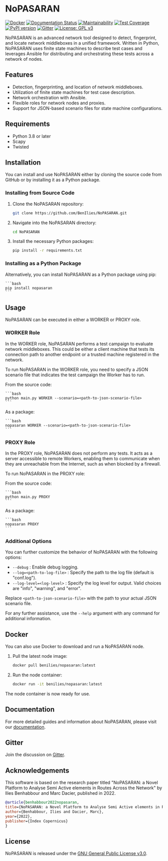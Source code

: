 # NoPASARAN

[![Docker](https://github.com/BenIlies/NoPASARAN/actions/workflows/docker-image.yml/badge.svg)](https://github.com/BenIlies/NoPASARAN/actions/workflows/docker-image.yml)
[![Documentation Status](https://readthedocs.org/projects/nopasaran/badge/?version=latest)](https://nopasaran.readthedocs.io/en/latest/?badge=latest)
[![Maintainability](https://api.codeclimate.com/v1/badges/68f1d2f9ef6af3f65864/maintainability)](https://codeclimate.com/github/BenIlies/NoPASARAN/maintainability)
[![Test Coverage](https://api.codeclimate.com/v1/badges/68f1d2f9ef6af3f65864/test_coverage)](https://codeclimate.com/github/BenIlies/NoPASARAN/test_coverage)
[![PyPI version](https://badge.fury.io/py/nopasaran.svg)](https://badge.fury.io/py/nopasaran)
[![Gitter](https://badges.gitter.im/Join%20Chat.svg)](https://app.gitter.im/#/room/#nopasaran:gitter.im)
[![License: GPL v3](https://img.shields.io/badge/License-GPLv3-blue.svg)](https://www.gnu.org/licenses/gpl-3.0.en.html)

NoPASARAN is an advanced network tool designed to detect, fingerprint, and locate network middleboxes in a unified framework. Written in Python, NoPASARAN uses finite state machines to describe test cases and leverages Ansible for distributing and orchestrating these tests across a network of nodes.

## Features

- Detection, fingerprinting, and location of network middleboxes.
- Utilization of finite state machines for test case description.
- Network orchestration with Ansible.
- Flexible roles for network nodes and proxies.
- Support for JSON-based scenario files for state machine configurations.

## Requirements

- Python 3.8 or later
- Scapy
- Twisted

## Installation

You can install and use NoPASARAN either by cloning the source code from GitHub or by installing it as a Python package.

### Installing from Source Code

1. Clone the NoPASARAN repository:

    ```bash
    git clone https://github.com/BenIlies/NoPASARAN.git
    ```

2. Navigate into the NoPASARAN directory:

    ```bash
    cd NoPASARAN
    ```

3. Install the necessary Python packages:

    ```bash
    pip install -r requirements.txt
    ```

### Installing as a Python Package

Alternatively, you can install NoPASARAN as a Python package using pip:

    ```bash
    pip install nopasaran
    ```

## Usage

NoPASARAN can be executed in either a WORKER or PROXY role. 

### WORKER Role

In the WORKER role, NoPASARAN performs a test campaign to evaluate network middleboxes. This could be either a client machine that tests its connection path to another endpoint or a trusted machine registered in the network.

To run NoPASARAN in the WORKER role, you need to specify a JSON scenario file that indicates the test campaign the Worker has to run.

From the source code:

    ```bash
    python main.py WORKER --scenario=<path-to-json-scenario-file>
    ```

As a package:

    ```bash
    nopasaran WORKER --scenario=<path-to-json-scenario-file>
    ```

### PROXY Role

In the PROXY role, NoPASARAN does not perform any tests. It acts as a server accessible to remote Workers, enabling them to communicate when they are unreachable from the Internet, such as when blocked by a firewall.

To run NoPASARAN in the PROXY role:

From the source code:

    ```bash
    python main.py PROXY
    ```

As a package:

    ```bash
    nopasaran PROXY
    ```

### Additional Options

You can further customize the behavior of NoPASARAN with the following options:

- `--debug` : Enable debug logging.
- `--log=<path-to-log-file>` : Specify the path to the log file (default is "conf.log").
- `--log-level=<log-level>` : Specify the log level for output. Valid choices are "info", "warning", and "error".

Replace `<path-to-json-scenario-file>` with the path to your actual JSON scenario file.

For any further assistance, use the `--help` argument with any command for additional information.

## Docker

You can also use Docker to download and run a NoPASARAN node.

1. Pull the latest node image:

    ```bash
    docker pull benilies/nopasaran:latest
    ```

2. Run the node container:

    ```bash
    docker run -it benilies/nopasaran:latest
    ```

The node container is now ready for use.

## Documentation

For more detailed guides and information about NoPASARAN, please visit our [documentation](https://nopasaran.readthedocs.io).

## Gitter

Join the discussion on [Gitter](https://app.gitter.im/#/room/#nopasaran:gitter.im).

## Acknowledgements

This software is based on the research paper titled "NoPASARAN: a Novel Platform to Analyse Semi Active elements in Routes Across the Network" by Ilies Benhabbour and Marc Dacier, published in 2022.

```bibtex
@article{benhabbour2022nopasaran,
title={NoPASARAN: a Novel Platform to Analyse Semi Active elements in Routes Across the Network},
author={Benhabbour, Ilies and Dacier, Marc},
year={2022},
publisher={Index Copernicus}
}
```

## License

NoPASARAN is released under the [GNU General Public License v3.0](https://www.gnu.org/licenses/gpl-3.0.en.html).
